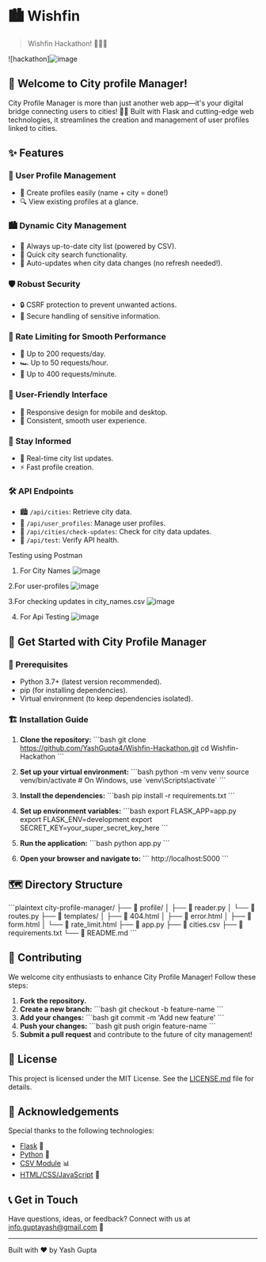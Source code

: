 
# 🏙️ Wishfin

> Wishfin Hackathon! 🌆🔗👤

![hackathon]![image](https://github.com/user-attachments/assets/bfc7417f-d72d-4816-a5bd-92ef982101cb)


## 🌟 Welcome to City profile Manager!

City Profile Manager is more than just another web app—it's your digital bridge connecting users to cities! 🌉✨ Built with Flask and cutting-edge web technologies, it streamlines the creation and management of user profiles linked to cities.


## ✨ Features

### 👤 User Profile Management
- 📝 Create profiles easily (name + city = done!)
- 🔍 View existing profiles at a glance.

### 🏙️ Dynamic City Management
- 🔄 Always up-to-date city list (powered by CSV).
- 🔎 Quick city search functionality.
- 🚀 Auto-updates when city data changes (no refresh needed!).

### 🛡️ Robust Security
- 🔒 CSRF protection to prevent unwanted actions.
- 🔐 Secure handling of sensitive information.

### 🚦 Rate Limiting for Smooth Performance
- 🚗 Up to 200 requests/day.
- 🏎️ Up to 50 requests/hour.
- 🚀 Up to 400 requests/minute.

### 🎨 User-Friendly Interface
- 📱 Responsive design for mobile and desktop.
- 🌈 Consistent, smooth user experience.

### 🔔 Stay Informed
- 🔄 Real-time city list updates.
- ⚡ Fast profile creation.

### 🛠️ API Endpoints
- 🏙️ `/api/cities`: Retrieve city data.
- 👥 `/api/user_profiles`: Manage user profiles.
- 🔄 `/api/cities/check-updates`: Check for city data updates.
- 🧪 `/api/test`: Verify API health.

Testing using Postman
1. For City Names
![image](https://github.com/user-attachments/assets/a1e81e9f-b087-4985-87d4-96d7eadaee53)

2.For user-profiles
![image](https://github.com/user-attachments/assets/09fa6c1c-e7e8-45f9-be48-e270c304c61e)

3.For checking updates in city_names.csv
   ![image](https://github.com/user-attachments/assets/917d7d49-07aa-4b9c-ba9a-ca67b6a78a7f)

4. For Api Testing
   ![image](https://github.com/user-attachments/assets/61e21f4f-4234-4a9b-9c0b-4347e34a4fc9)


## 🚀 Get Started with City Profile Manager

### 🧰 Prerequisites
- Python 3.7+ (latest version recommended).
- pip (for installing dependencies).
- Virtual environment (to keep dependencies isolated).

### 🏗️ Installation Guide

1. **Clone the repository:**
   \`\`\`bash
   git clone https://github.com/YashGupta4/Wishfin-Hackathon.git
   cd Wishfin-Hackathon
   \`\`\`

2. **Set up your virtual environment:**
   \`\`\`bash
   python -m venv venv
   source venv/bin/activate  # On Windows, use \`venv\Scripts\activate\`
   \`\`\`

3. **Install the dependencies:**
   \`\`\`bash
   pip install -r requirements.txt
   \`\`\`

4. **Set up environment variables:**
   \`\`\`bash
   export FLASK_APP=app.py
   export FLASK_ENV=development
   export SECRET_KEY=your_super_secret_key_here
   \`\`\`

5. **Run the application:**
   \`\`\`bash
   python app.py
   \`\`\`

6. **Open your browser and navigate to:**
   \`\`\`
   http://localhost:5000
   \`\`\`

## 🗺️ Directory Structure

\`\`\`plaintext
city-profile-manager/
├── 📁 profile/
│   ├── 📄 reader.py
│   └── 📄 routes.py
├── 📁 templates/
│   ├── 📄 404.html
│   ├── 📄 error.html
│   ├── 📄 form.html
│   └── 📄 rate_limit.html
├── 📄 app.py
├── 📄 cities.csv
├── 📄 requirements.txt
└── 📄 README.md
\`\`\`

## 🤝 Contributing

We welcome city enthusiasts to enhance City Profile Manager! Follow these steps:

1. **Fork the repository.**
2. **Create a new branch:** 
   \`\`\`bash
   git checkout -b feature-name
   \`\`\`
3. **Add your changes:** 
   \`\`\`bash
   git commit -m 'Add new feature'
   \`\`\`
4. **Push your changes:** 
   \`\`\`bash
   git push origin feature-name
   \`\`\`
5. **Submit a pull request** and contribute to the future of city management!

## 📜 License

This project is licensed under the MIT License. See the [LICENSE.md](LICENSE.md) file for details.

## 🙏 Acknowledgements

Special thanks to the following technologies:
- [Flask](https://flask.palletsprojects.com/) 🧪
- [Python](https://www.python.org/) 🐍
- [CSV Module](https://docs.python.org/3/library/csv.html) 📊
- [HTML/CSS/JavaScript](https://developer.mozilla.org/en-US/docs/Web) 🎨

## 📞 Get in Touch

Have questions, ideas, or feedback? Connect with us at [info.guptayash@gmail.com](mailto:info.guptayash@gmail.com) 📧

---

Built with ❤️ by Yash Gupta
